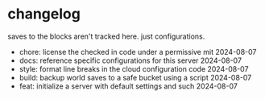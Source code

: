 # changelog

saves to the blocks aren't tracked here. just configurations.

- chore: license the checked in code under a permissive mit 2024-08-07
- docs: reference specific configurations for this server 2024-08-07
- style: format line breaks in the cloud configuration code 2024-08-07
- build: backup world saves to a safe bucket using a script 2024-08-07
- feat: initialize a server with default settings and such 2024-08-07
